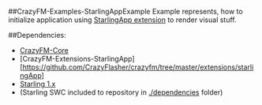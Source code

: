 ##CrazyFM-Examples-StarlingAppExample
Example represents, how to initialize application using [StarlingApp extension](https://github.com/CrazyFlasher/crazyfm/tree/master/extensions/starlingApp) to render visual stuff.

##Dependencies:
- [CrazyFM-Core](https://github.com/CrazyFlasher/crazyfm/tree/master/core)
- [CrazyFM-Extensions-StarlingApp][https://github.com/CrazyFlasher/crazyfm/tree/master/extensions/starlingApp]
- [Starling 1.x](https://github.com/Gamua/Starling-Framework)
- (Starling SWC included to repository in [./dependencies](./dependencies) folder)